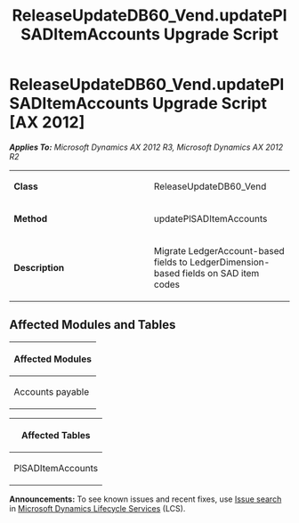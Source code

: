 ﻿---
title: ReleaseUpdateDB60_Vend.updatePlSADItemAccounts Upgrade Script
TOCTitle: ReleaseUpdateDB60_Vend.updatePlSADItemAccounts Upgrade Script
ms:assetid: 12ac1d8b-7ec1-d20c-125c-9b50858d4429
ms:mtpsurl: https://msdn.microsoft.com/en-us/library/JJ735837(v=AX.60)
ms:contentKeyID: 49706747
ms.date: 05/18/2015
mtps_version: v=AX.60
---

# ReleaseUpdateDB60\_Vend.updatePlSADItemAccounts Upgrade Script [AX 2012]


_**Applies To:** Microsoft Dynamics AX 2012 R3, Microsoft Dynamics AX 2012 R2_

<table>
<colgroup>
<col style="width: 50%" />
<col style="width: 50%" />
</colgroup>
<tbody>
<tr class="odd">
<td><p><strong>Class</strong></p></td>
<td><p>ReleaseUpdateDB60_Vend</p></td>
</tr>
<tr class="even">
<td><p><strong>Method</strong></p></td>
<td><p>updatePlSADItemAccounts</p></td>
</tr>
<tr class="odd">
<td><p><strong>Description</strong></p></td>
<td><p>Migrate LedgerAccount-based fields to LedgerDimension-based fields on SAD item codes</p></td>
</tr>
</tbody>
</table>


## Affected Modules and Tables

<table>
<colgroup>
<col style="width: 100%" />
</colgroup>
<thead>
<tr class="header">
<th><p>Affected Modules</p></th>
</tr>
</thead>
<tbody>
<tr class="odd">
<td><p>Accounts payable</p></td>
</tr>
</tbody>
</table>


<table>
<colgroup>
<col style="width: 100%" />
</colgroup>
<thead>
<tr class="header">
<th><p>Affected Tables</p></th>
</tr>
</thead>
<tbody>
<tr class="odd">
<td><p>PlSADItemAccounts</p></td>
</tr>
</tbody>
</table>

  
**Announcements:** To see known issues and recent fixes, use [Issue search](http://go.microsoft.com/fwlink/?linkid=389258) in [Microsoft Dynamics Lifecycle Services](http://go.microsoft.com/fwlink/?linkid=306505) (LCS).

